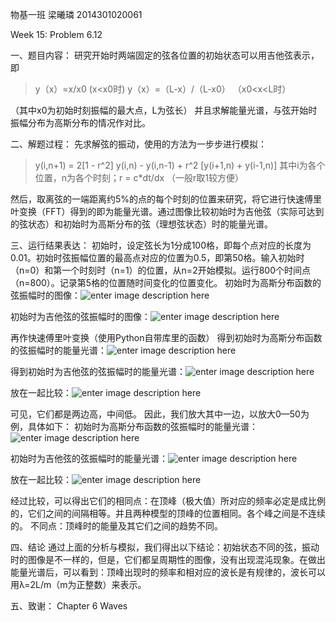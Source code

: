 物基一班   梁曦璘    2014301020061

Week 15: Problem 6.12

一、题目内容：
       研究开始时两端固定的弦各位置的初始状态可以用吉他弦表示，即

> y（x）=x/x0 (x<x0时)
> y（x）=（L-x）/（L-x0） （x0<x<L时）

（其中x0为初始时刻振幅的最大点，L为弦长）
并且求解能量光谱，与弦开始时振幅分布为高斯分布的情况作对比。

二、解题过程：
        先求解弦的振动，使用的方法为一步步进行模拟：

> y(i,n+1) = 2[1 - r^2] y(i,n) - y(i,n-1) + r^2 [y(i+1,n) + y(i-1,n)]
> 其中i为各个位置，n为各个时刻；r = c*dt/dx （一般r取1较方便）

然后，取离弦的一端距离约5%的点的每个时刻的位置来研究，将它进行快速傅里叶变换（FFT）得到的即为能量光谱。通过图像比较初始时为吉他弦（实际可达到的弦状态）和初始时为高斯分布的弦（理想弦状态）时的能量光谱。

三、运行结果表达：
      初始时，设定弦长为1分成100格，即每个点对应的长度为0.01。初始时弦振幅位置的最高点对应的位置为0.5，即第50格。输入初始时（n=0）和第一个时刻时（n=1）的位置，从n=2开始模拟。运行800个时间点（n=800）。记录第5格的位置随时间变化的位置变化。
      初始时为高斯分布函数的弦振幅时的图像：![enter image description here](https://github.com/liangc0/compuational_physics_N2014301020061/blob/master/figure_74.png?raw=true)
      
初始时为吉他弦的弦振幅时的图像：![enter image description here](https://github.com/liangc0/compuational_physics_N2014301020061/blob/master/figure_75.png?raw=true)

再作快速傅里叶变换（使用Python自带库里的函数）
得到初始时为高斯分布函数的弦振幅时的能量光谱：![enter image description here](https://github.com/liangc0/compuational_physics_N2014301020061/blob/master/figure_71.png?raw=true)

得到初始时为吉他弦的弦振幅时的能量光谱：![enter image description here](https://github.com/liangc0/compuational_physics_N2014301020061/blob/master/figure_72.png?raw=true)

放在一起比较：![enter image description here](https://github.com/liangc0/compuational_physics_N2014301020061/blob/master/figure_73.png?raw=true)

可见，它们都是两边高，中间低。
因此，我们放大其中一边，以放大0—50为例，具体如下：
初始时为高斯分布函数的弦振幅时的能量光谱：![enter image description here](https://github.com/liangc0/compuational_physics_N2014301020061/blob/master/figure_68.png?raw=true)

初始时为吉他弦的弦振幅时的能量光谱：![enter image description here](https://github.com/liangc0/compuational_physics_N2014301020061/blob/master/figure_69.png?raw=true)

放在一起比较：![enter image description here](https://github.com/liangc0/compuational_physics_N2014301020061/blob/master/figure_70.png?raw=true)

经过比较，可以得出它们的相同点：在顶峰（极大值）所对应的频率必定是成比例的，它们之间的间隔相等。并且两种模型的顶峰的位置相同。各个峰之间是不连续的。
不同点：顶峰时的能量及其它们之间的趋势不同。

四、结论
    通过上面的分析与模拟，我们得出以下结论：初始状态不同的弦，振动时的图像是不一样的，但是，它们都呈周期性的图像，没有出现混沌现象。在做出能量光谱后，可以看到：顶峰出现时的频率和相对应的波长是有规律的，波长可以用λ=2L/m（m为正整数）来表示。

五、致谢：
Chapter 6 Waves

